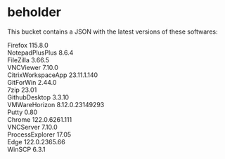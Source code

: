 # beholder
This bucket contains a JSON with the latest versions of these softwares:

Firefox            115.8.0          
NotepadPlusPlus    8.6.4            
FileZilla          3.66.5           
VNCViewer          7.10.0           
CitrixWorkspaceApp 23.11.1.140      
GitForWin          2.44.0           
7zip               23.01            
GithubDesktop      3.3.10           
VMWareHorizon      8.12.0.23149293  
Putty              0.80             
Chrome             122.0.6261.111   
VNCServer          7.10.0           
ProcessExplorer    17.05            
Edge               122.0.2365.66    
WinSCP             6.3.1            



